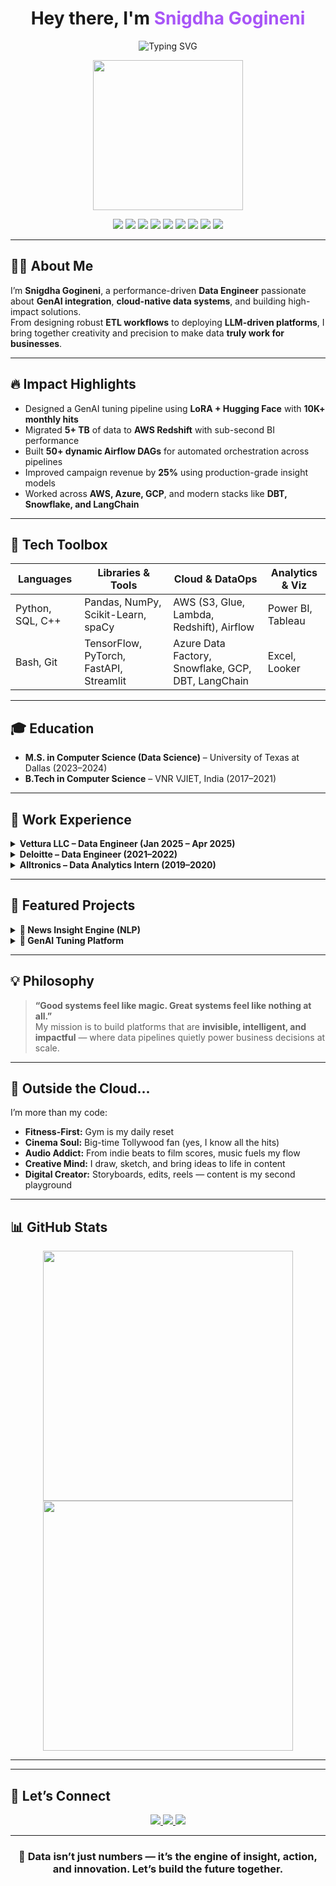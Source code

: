 <h1 align="center" style="font-weight:bold;">
  Hey there, I'm <span style="color:#a855f7;">Snigdha Gogineni</span>
</h1>

<p align="center">
  <img src="https://readme-typing-svg.herokuapp.com?font=Fira+Code&size=22&pause=1000&color=F72798&center=true&vCenter=true&width=850&lines=Data+Engineer+%7C+GenAI+Innovator+%7C+Cloud-Native+Thinker;Building+LLM+Pipelines+%7C+Optimizing+ETL+Workflows+%7C+Delivering+Real-Time+Data+Products" alt="Typing SVG" />
</p>

<p align="center">
  <img src="https://media.giphy.com/media/qgQUggAC3Pfv687qPC/giphy.gif" width="240" />
</p>

<!-- Tech Stack Highlights -->
<p align="center">
  <img src="https://img.shields.io/badge/AWS-FF9900?style=for-the-badge&logo=amazonaws&logoColor=white"/>
  <img src="https://img.shields.io/badge/Azure-0072C6?style=for-the-badge&logo=microsoftazure&logoColor=white"/>
  <img src="https://img.shields.io/badge/GCP-4285F4?style=for-the-badge&logo=googlecloud&logoColor=white"/>
  <img src="https://img.shields.io/badge/Snowflake-00C7E5?style=for-the-badge&logo=snowflake&logoColor=white"/>
  <img src="https://img.shields.io/badge/Airflow-017CEE?style=for-the-badge&logo=apacheairflow&logoColor=white"/>
  <img src="https://img.shields.io/badge/DBT-FF694B?style=for-the-badge&logo=dbt&logoColor=white"/>
  <img src="https://img.shields.io/badge/LangChain-1A202C?style=for-the-badge&logo=langchain&logoColor=white"/>
  <img src="https://img.shields.io/badge/Python-3776AB?style=for-the-badge&logo=python&logoColor=white"/>
  <img src="https://img.shields.io/badge/SQL-4479A1?style=for-the-badge&logo=mysql&logoColor=white"/>
</p>

---

## 👩‍💻 About Me

I’m **Snigdha Gogineni**, a performance-driven **Data Engineer** passionate about **GenAI integration**, **cloud-native data systems**, and building high-impact solutions.  
From designing robust **ETL workflows** to deploying **LLM-driven platforms**, I bring together creativity and precision to make data **truly work for businesses**.

---

## 🔥 Impact Highlights

- Designed a GenAI tuning pipeline using **LoRA + Hugging Face** with **10K+ monthly hits**
- Migrated **5+ TB** of data to **AWS Redshift** with sub-second BI performance  
- Built **50+ dynamic Airflow DAGs** for automated orchestration across pipelines  
- Improved campaign revenue by **25%** using production-grade insight models  
- Worked across **AWS, Azure, GCP**, and modern stacks like **DBT, Snowflake, and LangChain**

---

## 🧠 Tech Toolbox

| Languages        | Libraries & Tools                        | Cloud & DataOps                                | Analytics & Viz     |
|------------------|------------------------------------------|------------------------------------------------|----------------------|
| Python, SQL, C++ | Pandas, NumPy, Scikit-Learn, spaCy       | AWS (S3, Glue, Lambda, Redshift), Airflow      | Power BI, Tableau    |
| Bash, Git        | TensorFlow, PyTorch, FastAPI, Streamlit  | Azure Data Factory, Snowflake, GCP, DBT, LangChain | Excel, Looker     |

---

## 🎓 Education

- **M.S. in Computer Science (Data Science)** – University of Texas at Dallas (2023–2024)  
- **B.Tech in Computer Science** – VNR VJIET, India (2017–2021)

---

## 💼 Work Experience

<details>
  <summary><strong>Vettura LLC – Data Engineer (Jan 2025 – Apr 2025)</strong></summary>
  <ul>
    <li>Developed GenAI pipelines using Flask, Streamlit, Hugging Face & LoRA</li>
    <li>Optimized latency by 20% via async + multithreading</li>
    <li>Integrated secure access, logging, and alerting with SendGrid & CloudWatch</li>
  </ul>
</details>

<details>
  <summary><strong>Deloitte – Data Engineer (2021–2022)</strong></summary>
  <ul>
    <li>Migrated retail workloads to AWS Redshift with Airflow scheduling</li>
    <li>Raised SLA compliance from 78% to 95% by automating legacy tasks</li>
    <li>Built reusable DBT models reducing daily ETL latency by 2+ hours</li>
  </ul>
</details>

<details>
  <summary><strong>Alltronics – Data Analytics Intern (2019–2020)</strong></summary>
  <ul>
    <li>Created Dataverse-connected dashboards in Power BI</li>
    <li>Streamlined event logistics with MySQL data modeling (20% gain)</li>
  </ul>
</details>

---

## 🚀 Featured Projects

<details>
  <summary><strong>📡 News Insight Engine (NLP)</strong></summary>
  <p>End-to-end NLP engine using NLTK + spaCy on 5K+ articles, optimized ingestion with PostgreSQL and fast topic modeling.</p>
</details>

<details>
  <summary><strong>🧬 GenAI Tuning Platform</strong></summary>
  <p>LoRA-based GenAI fine-tuning system using Replicate API, Hugging Face, and Gradio UI — powering personalized AI image generation.</p>
</details>

---

## 💡 Philosophy

> **“Good systems feel like magic. Great systems feel like nothing at all.”**  
> My mission is to build platforms that are **invisible, intelligent, and impactful** — where data pipelines quietly power business decisions at scale.

---

## 🎨 Outside the Cloud...

I’m more than my code:

- **Fitness-First:** Gym is my daily reset  
- **Cinema Soul:** Big-time Tollywood fan (yes, I know all the hits)  
- **Audio Addict:** From indie beats to film scores, music fuels my flow  
- **Creative Mind:** I draw, sketch, and bring ideas to life in content  
- **Digital Creator:** Storyboards, edits, reels — content is my second playground  

---

## 📊 GitHub Stats

<p align="center">
  <img src="https://github-readme-stats.vercel.app/api?username=snigdhagogineni&show_icons=true&theme=tokyonight" width="400"/>
  <img src="https://github-readme-streak-stats.herokuapp.com/?user=snigdhagogineni&theme=tokyonight" width="400"/>
</p>

---

---

## 🔗 Let’s Connect

<p align="center">
  <a href="mailto:snigdhagogineni14@gmail.com">
    <img src="https://img.shields.io/badge/Email-Contact-EA4335?style=for-the-badge&logo=gmail&logoColor=white"/>
  </a>
  <a href="https://www.linkedin.com/in/snigdha-gogineni-a47494180/">
    <img src="https://img.shields.io/badge/LinkedIn-Profile-0077B5?style=for-the-badge&logo=linkedin&logoColor=white"/>
  </a>
  <a href="https://github.com/snigdhagogineni">
    <img src="https://img.shields.io/badge/GitHub-snigdhagogineni-000000?style=for-the-badge&logo=github&logoColor=white"/>
  </a>
</p>

---

<h3 align="center"><strong>🚀 Data isn’t just numbers — it’s the engine of insight, action, and innovation. Let’s build the future together.</strong></h3>
